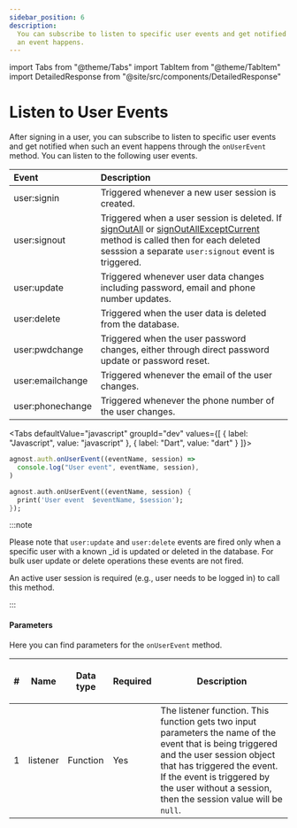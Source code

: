 ```yaml
---
sidebar_position: 6
description:
  You can subscribe to listen to specific user events and get notified when such
  an event happens.
---
```


import Tabs from "@theme/Tabs"
import TabItem from "@theme/TabItem"
import DetailedResponse from "@site/src/components/DetailedResponse"

# Listen to User Events

After signing in a user, you can subscribe to listen to specific user events and
get notified when such an event happens through the `onUserEvent` method. You
can listen to the following user events.

| Event            | Description                                                                                                                                                                                                                                                                                           |
| :--------------- | :---------------------------------------------------------------------------------------------------------------------------------------------------------------------------------------------------------------------------------------------------------------------------------------------------- |
| user:signin      | Triggered whenever a new user session is created.                                                                                                                                                                                                                                                     |
| user:signout     | Triggered when a user session is deleted. If [signOutAll](/client/authentication/sessions#sign-out-a-session) or [signOutAllExceptCurrent](/client/authentication/sessions#sign-out-all-except-current) method is called then for each deleted sesssion a separate `user:signout` event is triggered. |
| user:update      | Triggered whenever user data changes including password, email and phone number updates.                                                                                                                                                                                                              |
| user:delete      | Triggered when the user data is deleted from the database.                                                                                                                                                                                                                                            |
| user:pwdchange   | Triggered when the user password changes, either through direct password update or password reset.                                                                                                                                                                                                    |
| user:emailchange | Triggered whenever the email of the user changes.                                                                                                                                                                                                                                                     |
| user:phonechange | Triggered whenever the phone number of the user changes.                                                                                                                                                                                                                                              |

<Tabs defaultValue="javascript" groupId="dev" values={[ { label: "Javascript", value: "javascript" }, { label: "Dart", value: "dart" } ]}>


<TabItem value="javascript">


```js
agnost.auth.onUserEvent((eventName, session) =>
  console.log("User event", eventName, session),
)
```

</TabItem>


<TabItem value="dart">


```dart
agnost.auth.onUserEvent((eventName, session) {
  print('User event  $eventName, $session');
});
```

</TabItem>


</Tabs>


:::note

Please note that `user:update` and `user:delete` events are fired only when a
specific user with a known \_id is updated or deleted in the database. For bulk
user update or delete operations these events are not fired.

An active user session is required (e.g., user needs to be logged in) to call
this method.

:::

#### Parameters

Here you can find parameters for the `onUserEvent` method.

| #   | <p><strong>Name</strong></p> | <p><strong>Data type</strong></p> | <p><strong>Required</strong></p> | <p><strong>Description </strong></p>                                                                                                                                                                                                                                   |
| --- | ---------------------------- | --------------------------------- | -------------------------------- | ---------------------------------------------------------------------------------------------------------------------------------------------------------------------------------------------------------------------------------------------------------------------- |
| 1   | listener                     | Function                          | Yes                              | The listener function. This function gets two input parameters the name of the event that is being triggered and the user session object that has triggered the event. If the event is triggered by the user without a session, then the session value will be `null`. |
